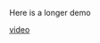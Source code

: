 Here is a longer demo

[video](https://github.com/user-attachments/assets/a1b2596c-767b-4b1f-9361-69eb4bd6a131)


